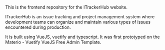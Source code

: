 This is the frontend repository for the ITrackerHub website.

ITrackerHub is an issue tracking and project management system where development teams can organize and maintain various types of issues encountered during production.

It is built using VueJS, vuetify and typescript.
It was first prototyped on the Materio - Vuetify VueJS Free Admin Template.
